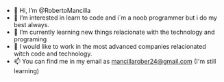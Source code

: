 - 👋 Hi, I’m @RobertoMancilla
- 👀 I’m interested in learn to code and i´m a noob programmer but i do my best always.
- 🌱 I’m currently learning new things relacionate with the technology and programing
- 💞️ I would like to work in the most advanced companies relacionated witch code and technology.
- 📫 You can find me in my email as mancillarober24@gmail.com (I'm still learning)
